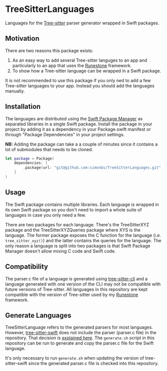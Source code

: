# TreeSitterLanguages

Languages for the [Tree-sitter](https://tree-sitter.github.io/tree-sitter/) parser generator wrapped in Swift packages.

## Motivation

There are two reasons this package exists:

1. As an easy way to add several Tree-sitter languges to an app and particularly to an app that uses the [Runestone](https://github.com/simonbs/runestone) framework.
2. To show how a Tree-sitter language can be wrapped in a Swift package.

It is not recommended to use this package if you only ned to add a few Tree-sitter languages to your app. Instead you should add the languages manually.

## Installation

The languages are distributed using the [Swift Package Manager](https://www.swift.org/package-manager/) as separated libraries in a single Swift package. Install the package in your project by adding it as a dependency in your Package.swift manifest or through "Package Dependencies" in your project settings.

**NB:** Adding the package can take a a couple of minutes since it contains a lot of submodules that needs to be cloned.

```swift
let package = Package(
    dependencies: [
        .package(url: "git@github.com:simonbs/TreeSitterLanguages.git", from: "0.1.0")
    ]
)
```

## Usage

The Swift package contains multiple libraries. Each language is wrapped in its own Swift package so you don't need to import a whole suite of languages in case you only need a few.

There are two packages for each language. There's the TreeSitterXYZ package and the TreeSitterXYZQueries package where XYS is the language. The former package exposes the C function for the language (i.e. `tree_sitter_xyz()`) and the latter contains the queries for the language. The only reason a language is split into two packages is that Swift Package Manager doesn't allow mixing C code and Swift code.

## Compatibility

The parser.c file of a language is generated using [tree-sitter-cli](https://github.com/tree-sitter/tree-sitter/blob/master/cli/README.md) and a language generated with one version of the CLI may not be compatible with future versions of Tree-sitter. All languages in this repository are kept compatible with the version of Tree-sitter used by my [Runestone](https://github.com/simonbs/runestone) framework.

## Generate Languages

TreeSitterLanguage refers to the generated parsers for most languages. However, [tree-sitter-swift](https://github.com/alex-pinkus/tree-sitter-swift) does not include the parser (parser.c file) in the repository. That decision is [explained here](https://github.com/alex-pinkus/tree-sitter-swift#where-is-your-parserc). The `generate.sh` script in this repository can be run to generate and copy the parser.c file for the Swift language.

It's only necessary to run `generate.sh` when updating the version of tree-sitter-swift since the generated parser.c file is checked into this repository.

